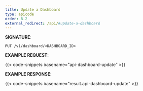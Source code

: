 ```yaml
---
title: Update a Dashboard
type: apicode
order: 8.2
external_redirect: /api/#update-a-dashboard
---
```


**SIGNATURE**:

`PUT /v1/dashboard/<DASHBOARD_ID>`

**EXAMPLE REQUEST**:

{{< code-snippets basename="api-dashboard-update" >}}

**EXAMPLE RESPONSE**:

{{< code-snippets basename="result.api-dashboard-update" >}}
